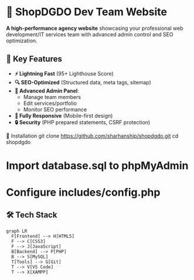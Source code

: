 # 🚀 ShopDGDO Dev Team Website

**A high-performance agency website** showcasing your professional web development/IT services team with advanced admin control and SEO optimization.


## 🌟 Key Features
- **⚡ Lightning Fast** (95+ Lighthouse Score)
- **🔍 SEO-Optimized** (Structured data, meta tags, sitemap)
- **👑 Advanced Admin Panel**:
  - Manage team members
  - Edit services/portfolio
  - Monitor SEO performance
- **📱 Fully Responsive** (Mobile-first design)
- **🔒 Security** (PHP prepared statements, CSRF protection)

🚀 Installation
git clone https://github.com/sharhanship/shopdgdo.git
cd shopdgdo
# Import database.sql to phpMyAdmin
# Configure includes/config.php

## 🛠️ Tech Stack
```mermaid
graph LR
  F[Frontend] --> H[HTML5]
  F --> C[CSS3]
  F --> J[JavaScript]
  B[Backend] --> P[PHP]
  B --> S[MySQL]
  T[Tools] --> G[Git]
  T --> V[VS Code]
  T --> X[XAMPP]
